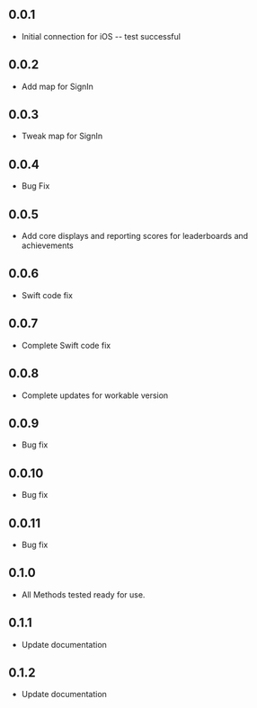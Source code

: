 ## 0.0.1
* Initial connection for iOS -- test successful
## 0.0.2
* Add map for SignIn 
## 0.0.3
* Tweak map for SignIn
## 0.0.4
* Bug Fix
## 0.0.5
* Add core displays and reporting scores for leaderboards and achievements 
## 0.0.6
* Swift code fix
## 0.0.7
* Complete Swift code fix
## 0.0.8
* Complete updates for workable version
## 0.0.9
* Bug fix
## 0.0.10
* Bug fix
## 0.0.11
* Bug fix
## 0.1.0
* All Methods tested ready for use.
## 0.1.1
* Update documentation
## 0.1.2
* Update documentation